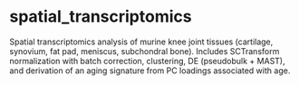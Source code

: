 # spatial_transcriptomics
Spatial transcriptomics analysis of murine knee joint tissues (cartilage, synovium, fat pad, meniscus, subchondral bone). Includes SCTransform normalization with batch correction, clustering, DE (pseudobulk + MAST), and derivation of an aging signature from PC loadings associated with age.
